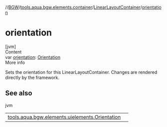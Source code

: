//[BGW](../../../index.md)/[tools.aqua.bgw.elements.container](../index.md)/[LinearLayoutContainer](index.md)/[orientation](orientation.md)



# orientation  
[jvm]  
Content  
var [orientation](orientation.md): [Orientation](../../tools.aqua.bgw.elements.uielements/-orientation/index.md)  
More info  


Sets the orientation for this LinearLayoutContainer. Changes are rendered directly by the framework.



## See also  
  
jvm  
  
| | |
|---|---|
| <a name="tools.aqua.bgw.elements.container/LinearLayoutContainer/orientation/#/PointingToDeclaration/"></a>[tools.aqua.bgw.elements.uielements.Orientation](../../tools.aqua.bgw.elements.uielements/-orientation/index.md)| <a name="tools.aqua.bgw.elements.container/LinearLayoutContainer/orientation/#/PointingToDeclaration/"></a>|
  
  




